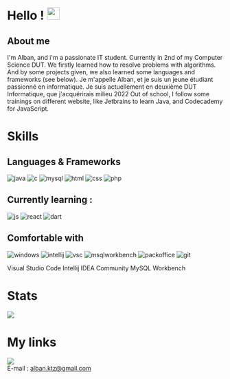 # Hello ! <img src="https://media.giphy.com/media/hvRJCLFzcasrR4ia7z/giphy.gif" width="29px">

## About me
I'm Alban, and i'm a passionate IT student. Currently in 2nd of my Computer Science DUT.
We firstly learned how to resolve problems with algorithms. And by some projects given, we also learned some languages and frameworks (see below).
Je m'appelle Alban, et je suis un jeune étudiant passionné en informatique. Je suis actuellement en deuxième DUT Informatique, que j'acquérirais milieu 2022
Out of school, I follow some trainings on different website, like Jetbrains to learn Java, and Codecademy for JavaScript.

# Skills

## Languages & Frameworks
![java](https://img.shields.io/badge/Java-ED8B00?style=for-the-badge&logo=java&logoColor=white)
![c](https://img.shields.io/badge/C-00599C?style=for-the-badge&logo=c&logoColor=white)
![mysql](https://img.shields.io/badge/MySQL-005C84?style=for-the-badge&logo=mysql&logoColor=white)
![html](https://img.shields.io/badge/HTML5-E34F26?style=for-the-badge&logo=html5&logoColor=white)
![css](https://img.shields.io/badge/CSS-239120?&style=for-the-badge&logo=css3&logoColor=white)
![php](https://img.shields.io/badge/PHP-777BB4?style=for-the-badge&logo=php&logoColor=white)<br>
## Currently learning : <br>
![js](https://img.shields.io/badge/JavaScript-F7DF1E?style=for-the-badge&logo=javascript&logoColor=black)
![react](https://img.shields.io/badge/React-20232A?style=for-the-badge&logo=react&logoColor=61DAFB)
![dart](https://img.shields.io/badge/Dart-0175C2?style=for-the-badge&logo=dart&logoColor=white)
## Comfortable with
![windows](https://img.shields.io/badge/Windows-0078D6?style=for-the-badge&logo=windows&logoColor=white)
![intellij](https://img.shields.io/badge/IntelliJIDEA-000000.svg?style=for-the-badge&logo=intellij-idea&logoColor=white)
![vsc](https://img.shields.io/badge/Visual_Studio_Code-0078D4?style=for-the-badge&logo=visual%20studio%20code&logoColor=white)
![msqlworkbench](https://img.shields.io/badge/IntelliJIDEA-000000.svg?style=for-the-badge&logo=intellij-idea&logoColor=white)
![packoffice](https://img.shields.io/badge/Microsoft_Office-D83B01?style=for-the-badge&logo=microsoft-office&logoColor=white)
![git](https://img.shields.io/badge/GIT-E44C30?style=for-the-badge&logo=git&logoColor=white)



Visual Studio Code
Intellij IDEA Community
MySQL Workbench

# Stats

<img src="https://github-readme-stats.vercel.app/api/top-langs?username=Alban-Ktz&show_icons=true&locale=en&layout=compact"/>



# My links
<a href="https://www.linkedin.com/in/alban-kuntz-398b62225/" target="_blank"><img align="center" src="https://img.shields.io/badge/LinkedIn-0077B5?style=for-the-badge&logo=linkedin&logoColor=white"/></a><br/>
E-mail : alban.ktz@gmail.com
<!---
Alban-Ktz/Alban-Ktz is a ✨ special ✨ repository because its `README.md` (this file) appears on your GitHub profile.
You can click the Preview link to take a look at your changes.
--->

